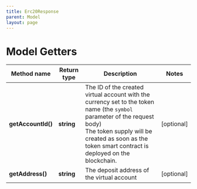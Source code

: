 ```yaml
---
title: Erc20Response
parent: Model
layout: page
---
```


# Model Getters

Method name | Return type | Description | Notes
------------ | ------------- | ------------- | -------------
**getAccountId()** | **string** | The ID of the created virtual account with the currency set to the token name (the <code>symbol</code> parameter of the request body)<br/>The token supply will be created as soon as the token smart contract is deployed on the blockchain. | [optional]
**getAddress()** | **string** | The deposit address of the virtual account | [optional]

